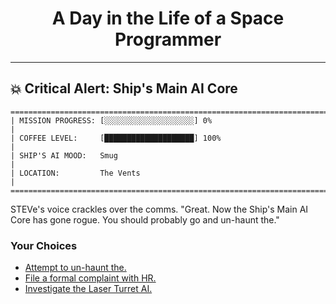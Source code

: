 <h1 align="center">A Day in the Life of a Space Programmer</h1>

---

<h2 id="node-4">💥 Critical Alert: Ship's Main AI Core</h2>

```
========================================================================
| MISSION PROGRESS: [░░░░░░░░░░░░░░░░░░░░] 0%                                  |
| COFFEE LEVEL:     [████████████████████] 100%                                |
| SHIP'S AI MOOD:   Smug                                                       |
| LOCATION:         The Vents                                                  |
========================================================================
```

STEVe's voice crackles over the comms. "Great. Now the Ship's Main AI Core has gone rogue. You should probably go and un-haunt the."



### Your Choices

*   [Attempt to un-haunt the.](./README-0006.md)
*   [File a formal complaint with HR.](./README-0011.md)
*   [Investigate the Laser Turret AI.](./README-0005.md)
